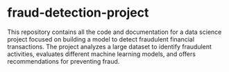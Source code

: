 # fraud-detection-project
This repository contains all the code and documentation for a data science project focused on building a model to detect fraudulent financial transactions. The project analyzes a large dataset to identify fraudulent activities, evaluates different machine learning models, and offers recommendations for preventing fraud.

